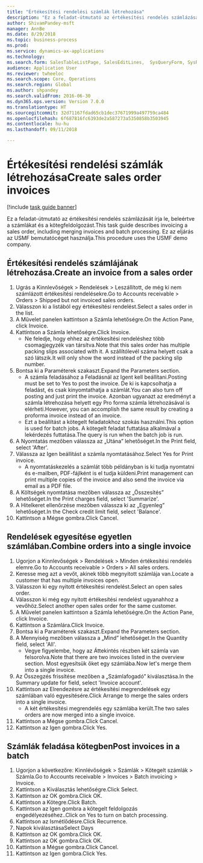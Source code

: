 ```yaml
--- 
title: "Értékesítési rendelési számlák létrehozása"
description: "Ez a feladat-útmutató az értékesítési rendelés számlázását írja le, beleértve a számlákat és a kötegfeldolgozást."
author: ShivamPandey-msft
manager: AnnBe
ms.date: 8/29/2018
ms.topic: business-process
ms.prod: 
ms.service: dynamics-ax-applications
ms.technology: 
ms.search.form: SalesTableListPage, SalesEditLines,  SysQueryForm, SysRecurrence
audience: Application User
ms.reviewer: twheeloc
ms.search.scope: Core, Operations
ms.search.region: Global
ms.author: shpandey
ms.search.validFrom: 2016-06-30
ms.dyn365.ops.version: Version 7.0.0
ms.translationtype: HT
ms.sourcegitcommit: 32d71167fdad65cb1dec37671999a497759ca484
ms.openlocfilehash: 6f687816fc6393de2a587273a5350858b3503945
ms.contentlocale: hu-hu
ms.lasthandoff: 09/11/2018

---
```

# <a name="create-sales-order-invoices"></a><span data-ttu-id="0b548-103">Értékesítési rendelési számlák létrehozása</span><span class="sxs-lookup"><span data-stu-id="0b548-103">Create sales order invoices</span></span>

[!include [task guide banner](../../includes/task-guide-banner.md)]

<span data-ttu-id="0b548-104">Ez a feladat-útmutató az értékesítési rendelés számlázását írja le, beleértve a számlákat és a kötegfeldolgozást.</span><span class="sxs-lookup"><span data-stu-id="0b548-104">This task guide describes invoicing a sales order, including merging invoices and batch processing.</span></span> <span data-ttu-id="0b548-105">Ez az eljárás az USMF bemutatócéget használja.</span><span class="sxs-lookup"><span data-stu-id="0b548-105">This procedure uses the USMF demo company.</span></span>


## <a name="create-an-invoice-from-a-sales-order"></a><span data-ttu-id="0b548-106">Értékesítési rendelés számlájának létrehozása.</span><span class="sxs-lookup"><span data-stu-id="0b548-106">Create an invoice from a sales order</span></span>
1. <span data-ttu-id="0b548-107">Ugrás a Kinnlevőségek > Rendelések > Leszállított, de még ki nem számlázott értékesítési rendelésekre.</span><span class="sxs-lookup"><span data-stu-id="0b548-107">Go to Accounts receivable > Orders > Shipped but not invoiced sales orders.</span></span>
2. <span data-ttu-id="0b548-108">Válasszon ki a listából egy értékesítési rendelést.</span><span class="sxs-lookup"><span data-stu-id="0b548-108">Select a sales order in the list.</span></span> 
3. <span data-ttu-id="0b548-109">A Művelet panelen kattintson a Számla lehetőségre.</span><span class="sxs-lookup"><span data-stu-id="0b548-109">On the Action Pane, click Invoice.</span></span>
4. <span data-ttu-id="0b548-110">Kattintson a Számla lehetőségre.</span><span class="sxs-lookup"><span data-stu-id="0b548-110">Click Invoice.</span></span>
    * <span data-ttu-id="0b548-111">Ne feledje, hogy ehhez az értékesítési rendeléshez több csomagjegyzék van társítva.</span><span class="sxs-lookup"><span data-stu-id="0b548-111">Note that this sales order has multiple packing slips associated with it.</span></span> <span data-ttu-id="0b548-112">A szállítólevél száma helyett csak a <multiple> szó látszik.</span><span class="sxs-lookup"><span data-stu-id="0b548-112">It will only show the word <multiple> instead of the packing slip number.</span></span>  
5. <span data-ttu-id="0b548-113">Bontsa ki a Paraméterek szakaszt.</span><span class="sxs-lookup"><span data-stu-id="0b548-113">Expand the Parameters section.</span></span>
    * <span data-ttu-id="0b548-114">A számla feladásához a Feladásnál az Igent kell beállítani.</span><span class="sxs-lookup"><span data-stu-id="0b548-114">Posting must be set to Yes to post the invoice.</span></span> <span data-ttu-id="0b548-115">De ki is kapcsolhatja a feladást, és csak kinyomtathatja a számlát.</span><span class="sxs-lookup"><span data-stu-id="0b548-115">You can also turn off posting and just print the invoice.</span></span> <span data-ttu-id="0b548-116">Azonban ugyanazt az eredményt a számla létrehozása helyett egy Pro forma számla létrehozásával is elérheti.</span><span class="sxs-lookup"><span data-stu-id="0b548-116">However, you can accomplish the same result by creating a proforma invoice instead of an invoice.</span></span>  
    * <span data-ttu-id="0b548-117">Ezt a beállítást a kötegelt feladatokhoz szokás használni.</span><span class="sxs-lookup"><span data-stu-id="0b548-117">This option is used for batch jobs.</span></span> <span data-ttu-id="0b548-118">A kötegelt feladat futtatása alkalmával a lekérdezés futtatása.</span><span class="sxs-lookup"><span data-stu-id="0b548-118">The query is run when the batch job is run.</span></span>    
6. <span data-ttu-id="0b548-119">A Nyomtatás mezőben válassza az „Utána” lehetőséget.</span><span class="sxs-lookup"><span data-stu-id="0b548-119">In the Print field, select 'After'.</span></span>
7. <span data-ttu-id="0b548-120">Válassza az Igen beállítást a számla nyomtatásához.</span><span class="sxs-lookup"><span data-stu-id="0b548-120">Select Yes for Print invoice.</span></span>
    * <span data-ttu-id="0b548-121">A nyomtatáskezelés a számlát több példányban is ki tudja nyomtatni és e-mailben, PDF-fájlként is el tudja küldeni.</span><span class="sxs-lookup"><span data-stu-id="0b548-121">Print management can print  multiple copies of the invoice and also send the invoice via email as a PDF file.</span></span>  
8. <span data-ttu-id="0b548-122">A Költségek nyomtatása mezőben válassza az „Összesítés” lehetőséget.</span><span class="sxs-lookup"><span data-stu-id="0b548-122">In the Print charges field, select 'Summarize'.</span></span>
9. <span data-ttu-id="0b548-123">A Hitelkeret ellenőrzése mezőben válassza ki az „Egyenleg” lehetőséget.</span><span class="sxs-lookup"><span data-stu-id="0b548-123">In the Check credit limit field, select 'Balance'.</span></span>
10. <span data-ttu-id="0b548-124">Kattintson a Mégse gombra.</span><span class="sxs-lookup"><span data-stu-id="0b548-124">Click Cancel.</span></span>

## <a name="combine-orders-into-a-single-invoice"></a><span data-ttu-id="0b548-125">Rendelések egyesítése egyetlen számlában.</span><span class="sxs-lookup"><span data-stu-id="0b548-125">Combine orders into a single invoice</span></span>
1. <span data-ttu-id="0b548-126">Ugorjon a Kinnlevőségek > Rendelések > Minden értékesítési rendelés elemre.</span><span class="sxs-lookup"><span data-stu-id="0b548-126">Go to Accounts receivable > Orders > All sales orders.</span></span>
2. <span data-ttu-id="0b548-127">Keresse meg azt a vevőt, akinek több megnyitott számlája van.</span><span class="sxs-lookup"><span data-stu-id="0b548-127">Locate a customer that has multiple invoices open.</span></span>
3. <span data-ttu-id="0b548-128">Válasszon ki egy nyitott értékesítési rendelést.</span><span class="sxs-lookup"><span data-stu-id="0b548-128">Select an open sales order.</span></span>
4. <span data-ttu-id="0b548-129">Válasszon ki még egy nyitott értékesítési rendelést ugyanahhoz a vevőhöz.</span><span class="sxs-lookup"><span data-stu-id="0b548-129">Select another open sales order for the same customer.</span></span>
5. <span data-ttu-id="0b548-130">A Művelet panelen kattintson a Számla lehetőségre.</span><span class="sxs-lookup"><span data-stu-id="0b548-130">On the Action Pane, click Invoice.</span></span>
6. <span data-ttu-id="0b548-131">Kattintson a Számlára.</span><span class="sxs-lookup"><span data-stu-id="0b548-131">Click Invoice.</span></span>
7. <span data-ttu-id="0b548-132">Bontsa ki a Paraméterek szakaszt.</span><span class="sxs-lookup"><span data-stu-id="0b548-132">Expand the Parameters section.</span></span>
8. <span data-ttu-id="0b548-133">A Mennyiség mezőben válassza a „Mind” lehetőséget.</span><span class="sxs-lookup"><span data-stu-id="0b548-133">In the Quantity field, select 'All'.</span></span>
    * <span data-ttu-id="0b548-134">Vegye figyelembe, hogy az Áttekintés részben két számla van felsorolva.</span><span class="sxs-lookup"><span data-stu-id="0b548-134">Note that there are two invoices listed in the overview section.</span></span> <span data-ttu-id="0b548-135">Most egyesítsük őket egy számlába.</span><span class="sxs-lookup"><span data-stu-id="0b548-135">Now let's merge them into a single invoice.</span></span>  
9. <span data-ttu-id="0b548-136">Az Összegzés frissítése mezőben a „Számlafogadó” kiválasztása.</span><span class="sxs-lookup"><span data-stu-id="0b548-136">In the Summary update for field, select 'Invoice account'.</span></span>
10. <span data-ttu-id="0b548-137">Kattintson az Elrendezésre az értékesítési megrendelések egy számlában való egyesítésére.</span><span class="sxs-lookup"><span data-stu-id="0b548-137">Click Arrange to merge the sales orders into a single invoice.</span></span>
    * <span data-ttu-id="0b548-138">A két értékesítési megrendelés egy számlába került.</span><span class="sxs-lookup"><span data-stu-id="0b548-138">The two sales orders are now merged into a single invoice.</span></span>   
11. <span data-ttu-id="0b548-139">Kattintson a Mégse gombra.</span><span class="sxs-lookup"><span data-stu-id="0b548-139">Click Cancel.</span></span>
12. <span data-ttu-id="0b548-140">Kattintson az Igen gombra.</span><span class="sxs-lookup"><span data-stu-id="0b548-140">Click Yes.</span></span>

## <a name="post-invoices-in-a-batch"></a><span data-ttu-id="0b548-141">Számlák feladása kötegben</span><span class="sxs-lookup"><span data-stu-id="0b548-141">Post invoices in a batch</span></span>
1. <span data-ttu-id="0b548-142">Ugorjon a következőre: Kinnlévőségek > Számlák > Kötegelt számlák > Számla.</span><span class="sxs-lookup"><span data-stu-id="0b548-142">Go to Accounts receivable > Invoices > Batch invoicing > Invoice.</span></span>
2. <span data-ttu-id="0b548-143">Kattintson a Kiválasztás lehetőségre.</span><span class="sxs-lookup"><span data-stu-id="0b548-143">Click Select.</span></span>
3. <span data-ttu-id="0b548-144">Kattintson az OK gombra.</span><span class="sxs-lookup"><span data-stu-id="0b548-144">Click OK.</span></span>
4. <span data-ttu-id="0b548-145">Kattintson a Kötegre.</span><span class="sxs-lookup"><span data-stu-id="0b548-145">Click Batch.</span></span>
5. <span data-ttu-id="0b548-146">Kattintson az Igen gombra a kötegelt feldolgozás engedélyezéséhez..</span><span class="sxs-lookup"><span data-stu-id="0b548-146">Click on Yes to turn on batch processing.</span></span>
6. <span data-ttu-id="0b548-147">Kattintson az Ismétlődésre.</span><span class="sxs-lookup"><span data-stu-id="0b548-147">Click Recurrence.</span></span>
7. <span data-ttu-id="0b548-148">Napok kiválasztása</span><span class="sxs-lookup"><span data-stu-id="0b548-148">Select Days</span></span>
8. <span data-ttu-id="0b548-149">Kattintson az OK gombra.</span><span class="sxs-lookup"><span data-stu-id="0b548-149">Click OK.</span></span>
9. <span data-ttu-id="0b548-150">Kattintson az OK gombra.</span><span class="sxs-lookup"><span data-stu-id="0b548-150">Click OK.</span></span>
10. <span data-ttu-id="0b548-151">Kattintson a Mégse gombra.</span><span class="sxs-lookup"><span data-stu-id="0b548-151">Click Cancel.</span></span>
11. <span data-ttu-id="0b548-152">Kattintson az Igen gombra.</span><span class="sxs-lookup"><span data-stu-id="0b548-152">Click Yes.</span></span>


